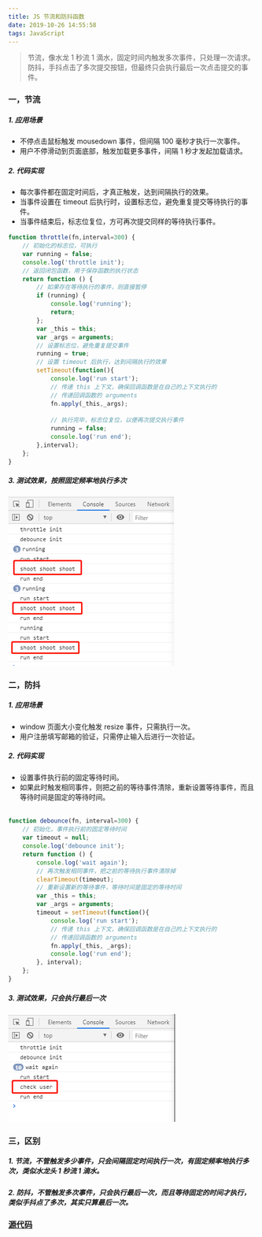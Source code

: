 ```yaml
---
title: JS 节流和防抖函数
date: 2019-10-26 14:55:58
tags: JavaScript
---
```


> 节流，像水龙 1 秒流 1 滴水，固定时间内触发多次事件，只处理一次请求。
> 防抖，手抖点击了多次提交按钮，但最终只会执行最后一次点击提交的事件。

<!-- more -->


### 一，节流
##### 1. 应用场景
- 不停点击鼠标触发 mousedown 事件，但间隔 100 毫秒才执行一次事件。
- 用户不停滑动到页面底部，触发加载更多事件，间隔 1 秒才发起加载请求。


##### 2. 代码实现
- 每次事件都在固定时间后，才真正触发，达到间隔执行的效果。
- 当事件设置在 timeout 后执行时，设置标志位，避免重复提交等待执行的事件。
- 当事件结束后，标志位复位，方可再次提交同样的等待执行事件。

```js
function throttle(fn,interval=300) {
	// 初始化的标志位，可执行
    var running = false;
    console.log('throttle init');
    // 返回闭包函数，用于保存函数的执行状态
    return function () {
    	// 如果存在等待执行的事件，则直接暂停
        if (running) {
            console.log('running');
            return;
        };
        var _this = this;
        var _args = arguments;
        // 设置标志位，避免重复提交事件
        running = true;
        // 设置 timeout 后执行，达到间隔执行的效果
        setTimeout(function(){
            console.log('run start');
            // 传递 this 上下文，确保回调函数是在自己的上下文执行的
            // 传递回调函数的 arguments
            fn.apply(_this,_args);

            // 执行完毕，标志位复位，以便再次提交执行事件
            running = false;
            console.log('run end');
        },interval);
    };
}
```


##### 3. 测试效果，按照固定频率地执行多次
![](/example/img/throttle.png)




### 二，防抖
##### 1. 应用场景
- window 页面大小变化触发 resize 事件，只需执行一次。
- 用户注册填写邮箱的验证，只需停止输入后进行一次验证。


##### 2. 代码实现
- 设置事件执行前的固定等待时间。
- 如果此时触发相同事件，则把之前的等待事件清除，重新设置等待事件，而且等待时间是固定的等待时间。

```js

function debounce(fn, interval=300) {
	// 初始化，事件执行前的固定等待时间
    var timeout = null;
    console.log('debounce init');
    return function () {
        console.log('wait again');
        // 再次触发相同事件，把之前的等待执行事件清除掉
        clearTimeout(timeout);
        // 重新设置新的等待事件，等待时间是固定的等待时间
        var _this = this;
        var _args = arguments;
        timeout = setTimeout(function(){
            console.log('run start');
            // 传递 this 上下文，确保回调函数是在自己的上下文执行的
            // 传递回调函数的 arguments
            fn.apply(_this, _args);
            console.log('run end');
        }, interval);
    };
}
```


##### 3. 测试效果，只会执行最后一次
![](/example/img/debounce.png)




### 三，区别
##### 1. 节流，不管触发多少事件，只会间隔固定时间执行一次，有固定频率地执行多次，类似水龙头 1 秒流 1 滴水。
##### 2. 防抖，不管触发多次事件，只会执行最后一次，而且等待固定的时间才执行，类似手抖点了多次，其实只算最后一次。



### [源代码](https://github.com/luckybirdme/luckybirdme.github.io/blob/master/example/js/debounce-and-throttle.html)